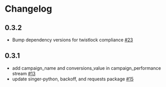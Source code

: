 # Changelog

## 0.3.2
  * Bump dependency versions for twistlock compliance [#23](https://github.com/singer-io/tap-taboola/pull/23)

## 0.3.1
  * add campaign_name and conversions_value in campaign_performance stream  [#13](https://github.com/singer-io/tap-taboola/pull/13)
  * update singer-python, backoff, and requests package [#15](https://github.com/singer-io/tap-taboola/pull/15)
